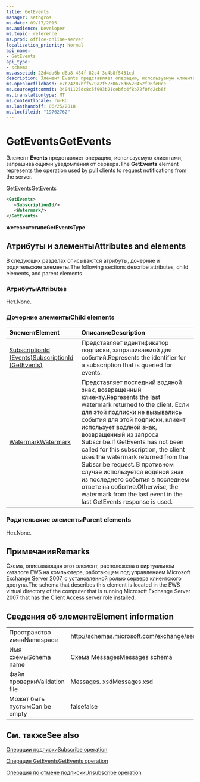 ```yaml
---
title: GetEvents
manager: sethgros
ms.date: 09/17/2015
ms.audience: Developer
ms.topic: reference
ms.prod: office-online-server
localization_priority: Normal
api_name:
- GetEvents
api_type:
- schema
ms.assetid: 22d4da6b-d8a8-484f-82c4-3e4b8f5431cd
description: Элемент Events представляет операцию, используемую клиентами, запрашивающими уведомления от сервера.
ms.openlocfilehash: e7b24207bff579a2f5230676d6520452f96fe0ce
ms.sourcegitcommit: 34041125dc8c5f993b21cebfc4f8b72f0fd2cb6f
ms.translationtype: MT
ms.contentlocale: ru-RU
ms.lasthandoff: 06/25/2018
ms.locfileid: "19762762"
---
```

# <a name="getevents"></a><span data-ttu-id="342b8-103">GetEvents</span><span class="sxs-lookup"><span data-stu-id="342b8-103">GetEvents</span></span>

<span data-ttu-id="342b8-104">Элемент **Events** представляет операцию, используемую клиентами, запрашивающими уведомления от сервера.</span><span class="sxs-lookup"><span data-stu-id="342b8-104">The **GetEvents** element represents the operation used by pull clients to request notifications from the server.</span></span> 
  
[<span data-ttu-id="342b8-105">GetEvents</span><span class="sxs-lookup"><span data-stu-id="342b8-105">GetEvents</span></span>](getevents.md)
  
```xml
<GetEvents>
   <SubscriptionId/>
   <Watermark/>
</GetEvents>
```

 <span data-ttu-id="342b8-106">**жетевентстипе**</span><span class="sxs-lookup"><span data-stu-id="342b8-106">**GetEventsType**</span></span>
## <a name="attributes-and-elements"></a><span data-ttu-id="342b8-107">Атрибуты и элементы</span><span class="sxs-lookup"><span data-stu-id="342b8-107">Attributes and elements</span></span>

<span data-ttu-id="342b8-108">В следующих разделах описываются атрибуты, дочерние и родительские элементы.</span><span class="sxs-lookup"><span data-stu-id="342b8-108">The following sections describe attributes, child elements, and parent elements.</span></span>
  
### <a name="attributes"></a><span data-ttu-id="342b8-109">Атрибуты</span><span class="sxs-lookup"><span data-stu-id="342b8-109">Attributes</span></span>

<span data-ttu-id="342b8-110">Нет.</span><span class="sxs-lookup"><span data-stu-id="342b8-110">None.</span></span>
  
### <a name="child-elements"></a><span data-ttu-id="342b8-111">Дочерние элементы</span><span class="sxs-lookup"><span data-stu-id="342b8-111">Child elements</span></span>

|<span data-ttu-id="342b8-112">**Элемент**</span><span class="sxs-lookup"><span data-stu-id="342b8-112">**Element**</span></span>|<span data-ttu-id="342b8-113">**Описание**</span><span class="sxs-lookup"><span data-stu-id="342b8-113">**Description**</span></span>|
|:-----|:-----|
|[<span data-ttu-id="342b8-114">SubscriptionId (Events)</span><span class="sxs-lookup"><span data-stu-id="342b8-114">SubscriptionId (GetEvents)</span></span>](subscriptionid-getevents.md) <br/> |<span data-ttu-id="342b8-115">Представляет идентификатор подписки, запрашиваемой для событий.</span><span class="sxs-lookup"><span data-stu-id="342b8-115">Represents the identifier for a subscription that is queried for events.</span></span>  <br/> |
|[<span data-ttu-id="342b8-116">Watermark</span><span class="sxs-lookup"><span data-stu-id="342b8-116">Watermark</span></span>](watermark.md) <br/> |<span data-ttu-id="342b8-117">Представляет последний водяной знак, возвращенный клиенту.</span><span class="sxs-lookup"><span data-stu-id="342b8-117">Represents the last watermark returned to the client.</span></span> <span data-ttu-id="342b8-118">Если для этой подписки не вызывались события для этой подписки, клиент использует водяной знак, возвращенный из запроса Subscribe.</span><span class="sxs-lookup"><span data-stu-id="342b8-118">If GetEvents has not been called for this subscription, the client uses the watermark returned from the Subscribe request.</span></span> <span data-ttu-id="342b8-119">В противном случае используется водяной знак из последнего события в последнем ответе на событие.</span><span class="sxs-lookup"><span data-stu-id="342b8-119">Otherwise, the watermark from the last event in the last GetEvents response is used.</span></span>  <br/> |
   
### <a name="parent-elements"></a><span data-ttu-id="342b8-120">Родительские элементы</span><span class="sxs-lookup"><span data-stu-id="342b8-120">Parent elements</span></span>

<span data-ttu-id="342b8-121">Нет.</span><span class="sxs-lookup"><span data-stu-id="342b8-121">None.</span></span>
  
## <a name="remarks"></a><span data-ttu-id="342b8-122">Примечания</span><span class="sxs-lookup"><span data-stu-id="342b8-122">Remarks</span></span>

<span data-ttu-id="342b8-123">Схема, описывающая этот элемент, расположена в виртуальном каталоге EWS на компьютере, работающем под управлением Microsoft Exchange Server 2007, с установленной ролью сервера клиентского доступа.</span><span class="sxs-lookup"><span data-stu-id="342b8-123">The schema that describes this element is located in the EWS virtual directory of the computer that is running Microsoft Exchange Server 2007 that has the Client Access server role installed.</span></span>
  
## <a name="element-information"></a><span data-ttu-id="342b8-124">Сведения об элементе</span><span class="sxs-lookup"><span data-stu-id="342b8-124">Element information</span></span>

|||
|:-----|:-----|
|<span data-ttu-id="342b8-125">Пространство имен</span><span class="sxs-lookup"><span data-stu-id="342b8-125">Namespace</span></span>  <br/> |http://schemas.microsoft.com/exchange/services/2006/messages  <br/> |
|<span data-ttu-id="342b8-126">Имя схемы</span><span class="sxs-lookup"><span data-stu-id="342b8-126">Schema name</span></span>  <br/> |<span data-ttu-id="342b8-127">Схема Messages</span><span class="sxs-lookup"><span data-stu-id="342b8-127">Messages schema</span></span>  <br/> |
|<span data-ttu-id="342b8-128">Файл проверки</span><span class="sxs-lookup"><span data-stu-id="342b8-128">Validation file</span></span>  <br/> |<span data-ttu-id="342b8-129">Messages. xsd</span><span class="sxs-lookup"><span data-stu-id="342b8-129">Messages.xsd</span></span>  <br/> |
|<span data-ttu-id="342b8-130">Может быть пустым</span><span class="sxs-lookup"><span data-stu-id="342b8-130">Can be empty</span></span>  <br/> |<span data-ttu-id="342b8-131">false</span><span class="sxs-lookup"><span data-stu-id="342b8-131">false</span></span>  <br/> |
   
## <a name="see-also"></a><span data-ttu-id="342b8-132">См. также</span><span class="sxs-lookup"><span data-stu-id="342b8-132">See also</span></span>



[<span data-ttu-id="342b8-133">Операции подписки</span><span class="sxs-lookup"><span data-stu-id="342b8-133">Subscribe operation</span></span>](subscribe-operation.md)
  
[<span data-ttu-id="342b8-134">Операция GetEvents</span><span class="sxs-lookup"><span data-stu-id="342b8-134">GetEvents operation</span></span>](getevents-operation.md)
  
[<span data-ttu-id="342b8-135">Операция по отмене подписки</span><span class="sxs-lookup"><span data-stu-id="342b8-135">Unsubscribe operation</span></span>](unsubscribe-operation.md)

